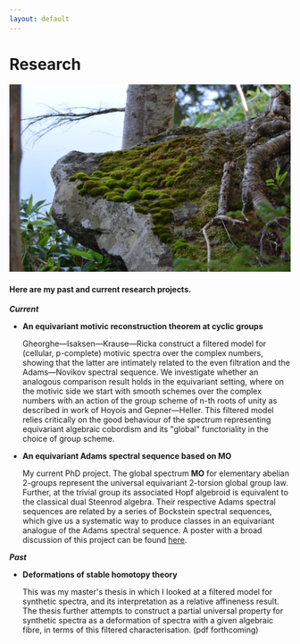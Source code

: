 ```yaml
---
layout: default
---
```


# Research

![moss](6014.jpg)

#### Here are my past and current research projects.
***Current***

- **An equivariant motivic reconstruction theorem at cyclic groups**

  Gheorghe—Isaksen—Krause—Ricka construct a filtered model for (cellular, p-complete) motivic spectra over the complex numbers, showing that the latter are intimately related to the even filtration and the Adams—Novikov spectral sequence. We investigate whether an analogous comparison result holds in the equivariant setting, where on the motivic side we start with smooth schemes over the complex numbers with an action of the group scheme of n-th roots of unity as described in work of Hoyois and Gepner—Heller. This filtered model relies critically on the good behaviour of the spectrum representing equivariant algebraic cobordism and its "global" functoriality in the choice of group scheme. 
  
- **An equivariant Adams spectral sequence based on MO**

  My current PhD project. The global spectrum **MO** for elementary abelian 2-groups represent the universal equivariant 2-torsion global group law. Further, at the trivial group its associated Hopf algebroid is equivalent to the classical dual Steenrod algebra. Their respective Adams spectral sequences are related by a series of Bockstein spectral sequences, which give us a systematic way to produce classes in an equivariant analogue of the Adams spectral sequence. A poster with a broad discussion of this project can be found [here](./Piessevaux_poster.pdf).
  
***Past***
- **Deformations of stable homotopy theory**

  This was my master's thesis in which I looked at a filtered model for synthetic spectra, and its interpretation as a relative affineness result.
  The thesis further attempts to construct a partial universal property for synthetic spectra as a deformation of spectra with a given algebraic fibre, in terms of this filtered characterisation. (pdf forthcoming)

